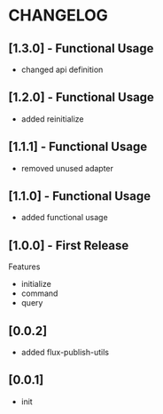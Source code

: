 # CHANGELOG

## [1.3.0] - Functional Usage
* changed api definition

## [1.2.0] - Functional Usage
* added reinitialize

## [1.1.1] - Functional Usage
* removed unused adapter

## [1.1.0] - Functional Usage
* added functional usage

## [1.0.0] - First Release
Features
* initialize
* command
* query

## [0.0.2]
* added flux-publish-utils

## [0.0.1]
* init